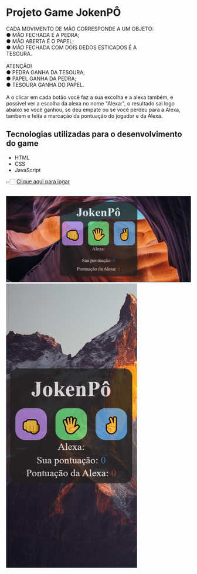 # Projeto Game JokenPÔ
<p>CADA MOVIMENTO DE MÃO CORRESPONDE A UM OBJETO:<br>
● MÃO FECHADA É A PEDRA;<br>
● MÃO ABERTA É O PAPEL;<br>
● MÃO FECHADA COM DOIS DEDOS ESTICADOS É A<br>
TESOURA.<br>
  <br>
        ATENÇÃO!<br>
● PEDRA GANHA DA TESOURA;<br>
● PAPEL GANHA DA PEDRA;<br>
● TESOURA GANHA DO PAPEL.<br>
  <br>
  A o clicar em cada botão você faz a sua excolha e a alexa também, e possivel ver a escolha da alexa no nome "Alexa:", 
  o resultado sai logo abaixo se você ganhou, se deu empate ou se você perdeu para a Alexa, tambem e feita a marcação da 
  pontuação do jogador e da Alexa.
</p>
<h2>Tecnologias utilizadas para o desenvolvimento do game</h2>
<ul>
  <li>HTML</li>
  <li>CSS</li>
  <li>JavaScript</li>
</ul>
<p> 👉🏻 <a href="https://italoh27.github.io/Game_JokenPO/" target="_blank" >Clique aqui para jogar</a> </p>
<br>
<img src="https://raw.githubusercontent.com/italoh27/Game_JokenPO/b7483e1b0dc5430076e233ceb85b21f65d8f672e/img/Captura%20de%20tela%202023-08-27%20111626.png"/>
<img src="https://raw.githubusercontent.com/italoh27/Game_JokenPO/b7483e1b0dc5430076e233ceb85b21f65d8f672e/img/Captura%20de%20tela%202023-08-27%20111505.png"/>



